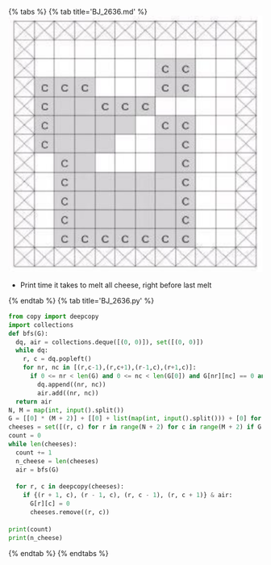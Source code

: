 {% tabs %}
{% tab title='BJ_2636.md' %}
![](images/20210306_001142.png)
* Print time it takes to melt all cheese, right before last melt

{% endtab %}
{% tab title='BJ_2636.py' %}

```py
from copy import deepcopy
import collections
def bfs(G):
  dq, air = collections.deque([(0, 0)]), set([(0, 0)])
  while dq:
    r, c = dq.popleft()
    for nr, nc in [(r,c-1),(r,c+1),(r-1,c),(r+1,c)]:
      if 0 <= nr < len(G) and 0 <= nc < len(G[0]) and G[nr][nc] == 0 and (nr, nc) not in air:
        dq.append((nr, nc))
        air.add((nr, nc))
  return air
N, M = map(int, input().split())
G = [[0] * (M + 2)] + [[0] + list(map(int, input().split())) + [0] for _ in range(N)] + [[0] * (M + 2)]
cheeses = set([(r, c) for r in range(N + 2) for c in range(M + 2) if G[r][c] == 1])
count = 0
while len(cheeses):
  count += 1
  n_cheese = len(cheeses)
  air = bfs(G)

  for r, c in deepcopy(cheeses):
    if {(r + 1, c), (r - 1, c), (r, c - 1), (r, c + 1)} & air:
      G[r][c] = 0
      cheeses.remove((r, c))

print(count)
print(n_cheese)
```

{% endtab %}
{% endtabs %}